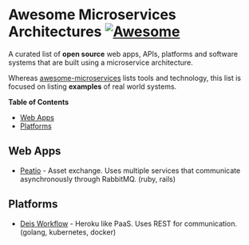 # Awesome Microservices Architectures [![Awesome](https://cdn.rawgit.com/sindresorhus/awesome/d7305f38d29fed78fa85652e3a63e154dd8e8829/media/badge.svg)](https://github.com/sindresorhus/awesome)

A curated list of **open source** web apps, APIs, platforms and software systems
that are built using a microservice architecture.

Whereas
[awesome-microservices](https://github.com/mfornos/awesome-microservices)
lists tools and technology, this list is focused on
listing **examples** of real world systems.

<!-- START doctoc generated TOC please keep comment here to allow auto update -->
<!-- DON'T EDIT THIS SECTION, INSTEAD RE-RUN doctoc TO UPDATE -->
**Table of Contents**

- [Web Apps](#web-apps)
- [Platforms](#platforms)

<!-- END doctoc generated TOC please keep comment here to allow auto update -->

## Web Apps

- [Peatio](https://github.com/peatio/peatio) - Asset exchange. Uses multiple services that communicate asynchronously through RabbitMQ. (ruby, rails)

## Platforms

- [Deis Workflow](https://github.com/deis/workflow) - Heroku like PaaS. Uses REST for communication. (golang, kubernetes, docker)